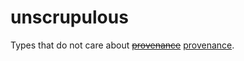 unscrupulous
============

Types that do not care about [~~provenance~~](https://en.wikipedia.org/wiki/Provenance) [provenance](https://rust-lang.github.io/unsafe-code-guidelines/glossary.html#pointer-provenance).
